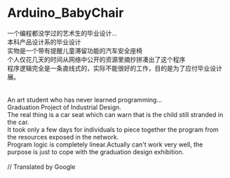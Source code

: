 # Arduino_BabyChair
一个编程都没学过的艺术生的毕业设计...  <Br/>
本科产品设计系的毕业设计  <Br/>
实物是一个带有提醒儿童滞留功能的汽车安全座椅  <Br/>
个人仅花几天的时间从网络中公开的资源里摘抄拼凑出了这个程序  <Br/>
程序逻辑完全是一条直线式的，实际不能很好的工作，目的是为了应付毕业设计展。  <Br/>
  <Br/>
  <Br/>
An art student who has never learned programming...  <Br/>
Graduation Project of Industrial Design.  <Br/>
The real thing is a car seat which can warn that is the child still stranded in the car.  <Br/>
It took only a few days for individuals to piece together the program from the resources exposed in the network.  <Br/>
Program logic is completely linear.Actually can't work very well, the purpose is just to cope with the graduation design exhibition.  <Br/>
  <Br/>
// Translated by Google
